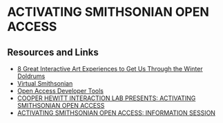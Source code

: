 # ACTIVATING SMITHSONIAN OPEN ACCESS



## Resources and Links

- [8 Great Interactive
Art Experiences
to Get Us Through
the Winter Doldrums](https://www.creativefuture.org/8-great-interactive-art-experiences/)
- [Virtual Smithsonian](https://www.si.edu/dashboard/virtual-smithsonian)
- [Open Access Developer Tools](https://www.si.edu/openaccess/devtools)
- [COOPER HEWITT INTERACTION LAB PRESENTS: ACTIVATING SMITHSONIAN OPEN ACCESS](https://www.cooperhewitt.org/activating-smithsonian-open-access/)
- [ACTIVATING SMITHSONIAN OPEN ACCESS: INFORMATION SESSION](https://www.eventbrite.com/e/activating-smithsonian-open-access-information-session-tickets-138341106975)
